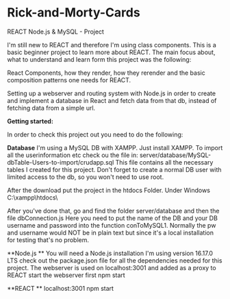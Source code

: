 # Rick-and-Morty-Cards
REACT Node.js &amp; MySQL - Project

I'm still new to REACT and therefore I'm using class components.
This is a basic beginner project to learn more about REACT.
The main focus about, what to understand and learn form this project was the following:

React Components, how they render, how they rerender and the basic composition patterns one needs for REACT.

Setting up a webserver and routing system with Node.js in order to create and implement a database in React 
and fetch data from that db, instead of fetching data from a simple url.


**Getting started:**

In order to check this project out you need to do the following:

**Database**
I'm using  a MySQL DB with XAMPP.
Just install XAMPP.
To import all the userinformation etc check ou the file in:
server/database/MySQL-dbTable-Users-to-import/crudapp.sql
This file contains all the necessary tables I created for this project.
Don't forget to create a normal DB user with limited access to the db, so you won't need to use root.

After the download put the project in the htdocs Folder.
Under Windows C:\xampp\htdocs\

After you've done that, go and find the folder server/database and then the file dbConnection.js
Here you need to put the name of the DB and your DB username and password into the function conToMySQL1.
Normally the pw and username would NOT be in plain text but since it's a local installation for testing that's no problem.

**Node.js **
You will need a Node.js installation 
I'm using version 16.17.0 LTS
check out the package.json file for all the dependencies needed for this project.
The webserver is used on localhost:3001 and added as a proxy to REACT
start the webserver first
npm start

**REACT **
localhost:3001 
npm start

